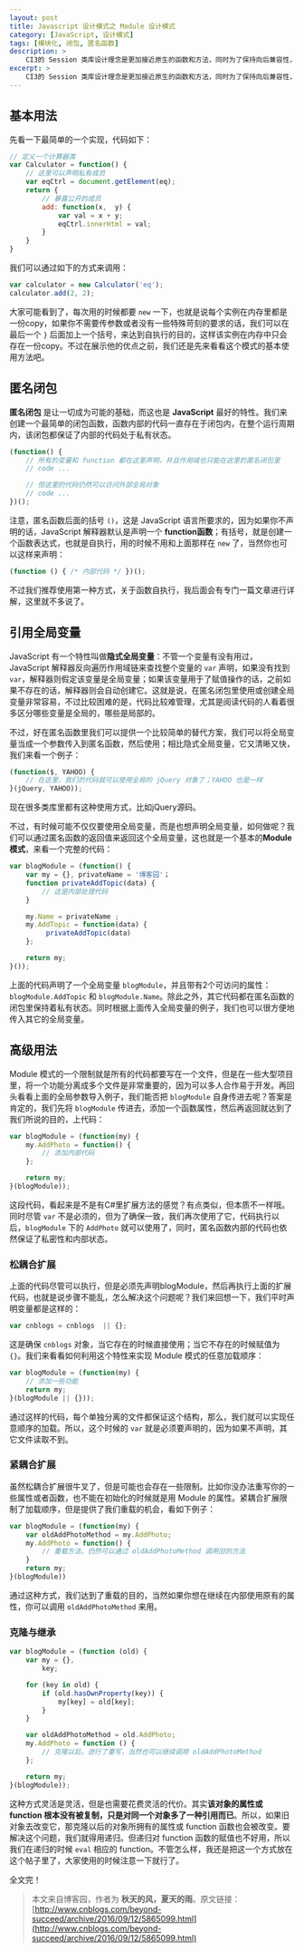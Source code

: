 ```yaml
---
layout: post
title: Javascript 设计模式之 Module 设计模式
category: [JavaScript, 设计模式]
tags: [模块化, 闭包, 匿名函数]
description: >
    CI3的 Session 类库设计理念是更加接近原生的函数和方法，同时为了保持向后兼容性，原来的方法也尽量保留了下来。与此同时，原来的 flash data 理念做了新的设计，加入了 temp data 的概念。
excerpt: >
    CI3的 Session 类库设计理念是更加接近原生的函数和方法，同时为了保持向后兼容性，原来的方法也尽量保留了下来。与此同时，原来的 flash data 理念做了新的设计，加入了 temp data 的概念。 
---
```


## 基本用法

先看一下最简单的一个实现，代码如下：

```javascript
// 定义一个计算器类
var Calculator = function() {
    // 这里可以声明私有成员
    var eqCtrl = document.getElement(eq);
    return {
        // 暴露公开的成员
        add: function(x,  y) {
            var val = x + y;
            eqCtrl.innerHtml = val;
        }
    }
}
```

我们可以通过如下的方式来调用：

```javascript
var calculator = new Calculator('eq');
calculator.add(2, 2);
```

大家可能看到了，每次用的时候都要 `new` 一下，也就是说每个实例在内存里都是一份copy，如果你不需要传参数或者没有一些特殊苛刻的要求的话，我们可以在最后一个 `}` 后面加上一个括号，来达到自执行的目的，这样该实例在内存中只会存在一份copy。不过在展示他的优点之前，我们还是先来看看这个模式的基本使用方法吧。

## 匿名闭包

**匿名闭包** 是让一切成为可能的基础，而这也是 **JavaScript** 最好的特性。我们来创建一个最简单的闭包函数，函数内部的代码一直存在于闭包内，在整个运行周期内，该闭包都保证了内部的代码处于私有状态。

```javascript
(function() {
    // 所有的变量和 function 都在这里声明，并且作用域也只能在这里的匿名闭包里
    // code ...

    // 但这里的代码仍然可以访问外部全局对象
    // code ...
})();
```

注意，匿名函数后面的括号 `()`，这是 JavaScript 语言所要求的，因为如果你不声明的话，JavaScript 解释器默认是声明一个 **function函数**；有括号，就是创建一个函数表达式，也就是自执行，用的时候不用和上面那样在 `new` 了，当然你也可以这样来声明：

```javascript
(function () { /* 内部代码 */ })();
```

不过我们推荐使用第一种方式，关于函数自执行，我后面会有专门一篇文章进行详解，这里就不多说了。

## 引用全局变量

JavaScript 有一个特性叫做**隐式全局变量**：不管一个变量有没有用过，JavaScript 解释器反向遍历作用域链来查找整个变量的 `var` 声明，如果没有找到 `var`，解释器则假定该变量是全局变量；如果该变量用于了赋值操作的话，之前如果不存在的话，解释器则会自动创建它。这就是说，在匿名闭包里使用或创建全局变量非常容易，不过比较困难的是，代码比较难管理，尤其是阅读代码的人看着很多区分哪些变量是全局的，哪些是局部的。

不过，好在匿名函数里我们可以提供一个比较简单的替代方案，我们可以将全局变量当成一个参数传入到匿名函数，然后使用；相比隐式全局变量，它又清晰又快，我们来看一个例子：

```javascript
(function($, YAHOO) {
    // 在这里，我们的代码就可以使用全局的 jQuery 对象了；YAHOO 也是一样
}(jQuery, YAHOO));
```

现在很多类库里都有这种使用方式，比如jQuery源码。

不过，有时候可能不仅仅要使用全局变量，而是也想声明全局变量，如何做呢？我们可以通过匿名函数的返回值来返回这个全局变量，这也就是一个基本的**Module模式**，来看一个完整的代码：

```javascript
var blogModule = (function() {
    var my = {}, privateName = '博客园'；
    function privateAddTopic(data) {
        // 这是内部处理代码
    }

    my.Name = privateName ;
    my.AddTopic = function(data) {
         privateAddTopic(data)
    };

    return my;
}());
```

上面的代码声明了一个全局变量 `blogModule`，并且带有2个可访问的属性：`blogModule.AddTopic` 和 `blogModule.Name`。除此之外，其它代码都在匿名函数的闭包里保持着私有状态。同时根据上面传入全局变量的例子，我们也可以很方便地传入其它的全局变量。

## 高级用法

Module 模式的一个限制就是所有的代码都要写在一个文件，但是在一些大型项目里，将一个功能分离成多个文件是非常重要的，因为可以多人合作易于开发。再回头看看上面的全局参数导入例子，我们能否把 `blogModule` 自身传进去呢？答案是肯定的，我们先将 `blogModule` 传进去，添加一个函数属性，然后再返回就达到了我们所说的目的，上代码：

```javascript
var blogModule = (function(my) {
    my.AddPhoto = function() {
        // 添加内部代码
    };

    return my;
}(blogModule));
```

这段代码，看起来是不是有C#里扩展方法的感觉？有点类似，但本质不一样哦。同时尽管 `var` 不是必须的，但为了确保一致，我们再次使用了它，代码执行以后，`blogModule` 下的 `AddPhoto` 就可以使用了，同时，匿名函数内部的代码也依然保证了私密性和内部状态。

### 松耦合扩展

上面的代码尽管可以执行，但是必须先声明blogModule，然后再执行上面的扩展代码，也就是说步骤不能乱，怎么解决这个问题呢？我们来回想一下，我们平时声明变量都是这样的：

```javascript
var cnblogs = cnblogs  || {};
```

这是确保 `cnblogs` 对象，当它存在的时候直接使用；当它不存在的时候赋值为 `{}`。我们来看看如何利用这个特性来实现 Module 模式的任意加载顺序：

```javascript
var blogModule = (function(my) {
    // 添加一些功能
    return my;
}(blogModule || {}));
```

通过这样的代码，每个单独分离的文件都保证这个结构，那么，我们就可以实现任意顺序的加载。所以，这个时候的 `var` 就是必须要声明的，因为如果不声明，其它文件读取不到。

### 紧耦合扩展

虽然松耦合扩展很牛叉了，但是可能也会存在一些限制。比如你没办法重写你的一些属性或者函数，也不能在初始化的时候就是用 Module 的属性。紧耦合扩展限制了加载顺序，但是提供了我们重载的机会，看如下例子：

```javascript
var blogModule = (function(my) {
    var oldAddPhotoMethod = my.AddPhoto;
    my.AddPhoto = function() {
        // 重载方法，仍然可以通过 oldAddPhotoMethod 调用旧的方法
    }
    return my;
}(blogModule))
```

通过这种方式，我们达到了重载的目的，当然如果你想在继续在内部使用原有的属性，你可以调用 `oldAddPhotoMethod` 来用。

### 克隆与继承

```javascript
var blogModule = (function (old) {
    var my = {},
        key;

    for (key in old) {
        if (old.hasOwnProperty(key)) {
            my[key] = old[key];
        }
    }

    var oldAddPhotoMethod = old.AddPhoto;
    my.AddPhoto = function () {
        // 克隆以后，进行了重写，当然也可以继续调用 oldAddPhotoMethod
    };

    return my;
}(blogModule));
```

这种方式灵活是灵活，但是也需要花费灵活的代价。其实**该对象的属性或 function 根本没有被复制，只是对同一个对象多了一种引用而已**。所以，如果旧对象去改变它，那克隆以后的对象所拥有的属性或 function 函数也会被改变。要解决这个问题，我们就得用递归。但递归对 function 函数的赋值也不好用，所以我们在递归的时候 `eval` 相应的 function。不管怎么样，我还是把这一个方式放在这个帖子里了，大家使用的时候注意一下就行了。

全文完！

> 本文来自博客园，作者为 **秋天的风，夏天的雨**。原文链接：[http://www.cnblogs.com/beyond-succeed/archive/2016/09/12/5865099.html](http://www.cnblogs.com/beyond-succeed/archive/2016/09/12/5865099.html)